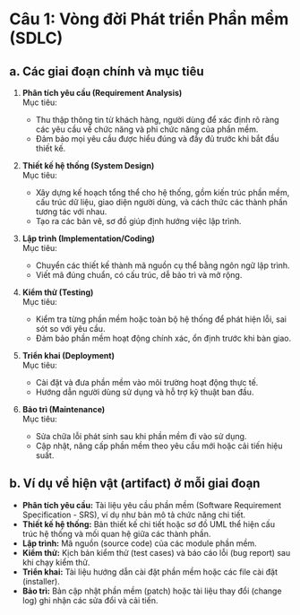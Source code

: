 # Câu 1: Vòng đời Phát triển Phần mềm (SDLC)

## a. Các giai đoạn chính và mục tiêu

1. **Phân tích yêu cầu (Requirement Analysis)**  
   Mục tiêu:  
   - Thu thập thông tin từ khách hàng, người dùng để xác định rõ ràng các yêu cầu về chức năng và phi chức năng của phần mềm.  
   - Đảm bảo mọi yêu cầu được hiểu đúng và đầy đủ trước khi bắt đầu thiết kế.

2. **Thiết kế hệ thống (System Design)**  
   Mục tiêu:  
   - Xây dựng kế hoạch tổng thể cho hệ thống, gồm kiến trúc phần mềm, cấu trúc dữ liệu, giao diện người dùng, và cách thức các thành phần tương tác với nhau.  
   - Tạo ra các bản vẽ, sơ đồ giúp định hướng việc lập trình.

3. **Lập trình (Implementation/Coding)**  
   Mục tiêu:  
   - Chuyển các thiết kế thành mã nguồn cụ thể bằng ngôn ngữ lập trình.  
   - Viết mã đúng chuẩn, có cấu trúc, dễ bảo trì và mở rộng.

4. **Kiểm thử (Testing)**  
   Mục tiêu:  
   - Kiểm tra từng phần mềm hoặc toàn bộ hệ thống để phát hiện lỗi, sai sót so với yêu cầu.  
   - Đảm bảo phần mềm hoạt động chính xác, ổn định trước khi bàn giao.

5. **Triển khai (Deployment)**  
   Mục tiêu:  
   - Cài đặt và đưa phần mềm vào môi trường hoạt động thực tế.  
   - Hướng dẫn người dùng sử dụng và hỗ trợ kỹ thuật ban đầu.

6. **Bảo trì (Maintenance)**  
   Mục tiêu:  
   - Sửa chữa lỗi phát sinh sau khi phần mềm đi vào sử dụng.  
   - Cập nhật, nâng cấp phần mềm theo yêu cầu mới hoặc cải tiến hiệu suất.

## b. Ví dụ về hiện vật (artifact) ở mỗi giai đoạn

- **Phân tích yêu cầu:** Tài liệu yêu cầu phần mềm (Software Requirement Specification - SRS), ví dụ như bản mô tả chức năng chi tiết.  
- **Thiết kế hệ thống:** Bản thiết kế chi tiết hoặc sơ đồ UML thể hiện cấu trúc hệ thống và mối quan hệ giữa các thành phần.  
- **Lập trình:** Mã nguồn (source code) của các module phần mềm.  
- **Kiểm thử:** Kịch bản kiểm thử (test cases) và báo cáo lỗi (bug report) sau khi chạy kiểm thử.  
- **Triển khai:** Tài liệu hướng dẫn cài đặt phần mềm hoặc các file cài đặt (installer).  
- **Bảo trì:** Bản cập nhật phần mềm (patch) hoặc tài liệu thay đổi (change log) ghi nhận các sửa đổi và cải tiến.
